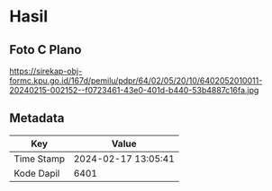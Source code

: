 # Hasil

## Foto C Plano

https://sirekap-obj-formc.kpu.go.id/167d/pemilu/pdpr/64/02/05/20/10/6402052010011-20240215-002152--f0723461-43e0-401d-b440-53b4887c16fa.jpg


## Metadata

| Key        | Value               |
| ---------- | ------------------- |
| Time Stamp | 2024-02-17 13:05:41 |
| Kode Dapil | 6401                |



